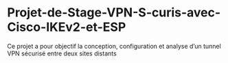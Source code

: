 # Projet-de-Stage-VPN-S-curis-avec-Cisco-IKEv2-et-ESP
Ce projet a pour objectif la conception, configuration et analyse d’un tunnel VPN sécurisé entre deux sites distants
